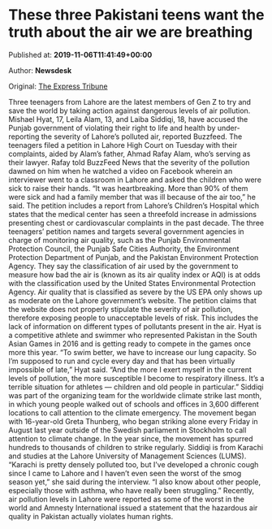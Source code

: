
# These three Pakistani teens want the truth about the air we are breathing

Published at: **2019-11-06T11:41:49+00:00**

Author: **Newsdesk**

Original: [The Express Tribune](https://tribune.com.pk/story/2094647/4-three-pakistani-teens-want-truth-air-breathing/)

Three teenagers from Lahore are the latest members of Gen Z to try and save the world by taking action against dangerous levels of air pollution.
Mishael Hyat, 17, Leila Alam, 13, and Laiba Siddiqi, 18, have accused the Punjab government of violating their right to life and health by under-reporting the severity of Lahore’s polluted air, reported Buzzfeed.
The teenagers filed a petition in Lahore High Court on Tuesday with their complaints, aided by Alam’s father, Ahmad Rafay Alam, who’s serving as their lawyer.
Rafay told BuzzFeed News that the severity of the pollution dawned on him when he watched a video on Facebook wherein an interviewer went to a classroom in Lahore and asked the children who were sick to raise their hands. “It was heartbreaking. More than 90% of them were sick and had a family member that was ill because of the air too,” he said.
The petition includes a report from Lahore’s Children’s Hospital which states that the medical center has seen a threefold increase in admissions presenting chest or cardiovascular complaints in the past decade.
The three teenagers’ petition names and targets several government agencies in charge of monitoring air quality, such as the Punjab Environmental Protection Council, the Punjab Safe Cities Authority, the Environment Protection Department of Punjab, and the Pakistan Environment Protection Agency.
They say the classification of air used by the government to measure how bad the air is (known as its air quality index or AQI) is at odds with the classification used by the United States Environmental Protection Agency.
Air quality that is classified as severe by the US EPA only shows up as moderate on the Lahore government’s website. The petition claims that the website does not properly stipulate the severity of air pollution, therefore exposing people to unacceptable levels of risk. This includes the lack of information on different types of pollutants present in the air.
Hyat is a competitive athlete and swimmer who represented Pakistan in the South Asian Games in 2016 and is getting ready to compete in the games once more this year.
“To swim better, we have to increase our lung capacity. So I’m supposed to run and cycle every day and that has been virtually impossible of late,” Hyat said. “And the more I exert myself in the current levels of pollution, the more susceptible I become to respiratory illness. It’s a terrible situation for athletes — children and old people in particular.”
Siddiqi was part of the organizing team for the worldwide climate strike last month, in which young people walked out of schools and offices in 3,600 different locations to call attention to the climate emergency.
The movement began with 16-year-old Greta Thunberg, who began striking alone every Friday in August last year outside of the Swedish parliament in Stockholm to call attention to climate change. In the year since, the movement has spurred hundreds to thousands of children to strike regularly.
Siddiqi is from Karachi and studies at the Lahore University of Management Sciences (LUMS). “Karachi is pretty densely polluted too, but I’ve developed a chronic cough since I came to Lahore and I haven’t even seen the worst of the smog season yet,” she said during the interview. “I also know about other people, especially those with asthma, who have really been struggling.”
Recently, air pollution levels in Lahore were reported as some of the worst in the world and Amnesty International issued a statement that the hazardous air quality in Pakistan actually violates human rights.
